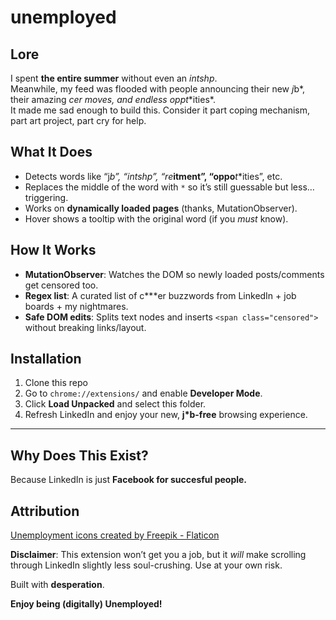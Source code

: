 # **unemployed**

## Lore

I spent **the entire summer** without even an *int***sh*p*.  
Meanwhile, my feed was flooded with people announcing their new *j*b*, their amazing *c***er* moves, and endless *opp***t**ities*.  
It made me sad enough to build this. Consider it part coping mechanism, part art project, part cry for help.

## What It Does

- Detects words like “j*b”, “int***sh*p”, “re***itment”, “oppo***t**ities”, etc.
- Replaces the middle of the word with `*` so it’s still guessable but less… triggering.
- Works on **dynamically loaded pages** (thanks, MutationObserver).
- Hover shows a tooltip with the original word (if you *must* know).

## How It Works

- **MutationObserver**: Watches the DOM so newly loaded posts/comments get censored too.
- **Regex list**: A curated list of c***er buzzwords from LinkedIn + job boards + my nightmares.
- **Safe DOM edits**: Splits text nodes and inserts `<span class="censored">` without breaking links/layout.

## Installation

1. Clone this repo 
2. Go to `chrome://extensions/` and enable **Developer Mode**.  
3. Click **Load Unpacked** and select this folder.  
4. Refresh LinkedIn and enjoy your new, **j*b-free** browsing experience.  

---

## Why Does This Exist?  

Because LinkedIn is just **Facebook for succesful people.**  

## Attribution
<a href="https://www.flaticon.com/free-icons/unemployment" title="unemployment icons">Unemployment icons created by Freepik - Flaticon</a>


**Disclaimer**: This extension won’t get you a job, but it *will* make scrolling through LinkedIn slightly less soul-crushing. Use at your own risk.  

Built with **desperation**.

**Enjoy being (digitally) Unemployed!**  